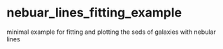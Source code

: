 # nebuar_lines_fitting_example
minimal example for fitting and plotting the seds of galaxies with nebular lines
